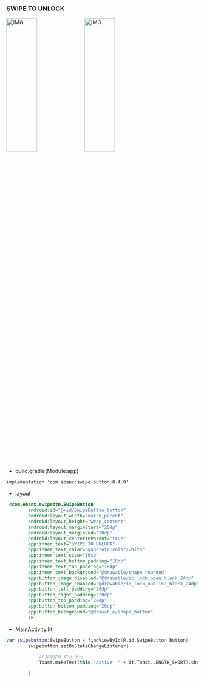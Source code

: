 ### SWIPE TO UNLOCK

<img src="https://postfiles.pstatic.net/MjAyMDAyMTFfMzcg/MDAxNTgxMzk4ODI0OTIz.6HChEwYh1JeEm1FAWeYR8Cfx8CB61097R6ZCFn993H4g.yolDIrHLT-cYv1N5RTS7gPxUqgF1WkqbhXj1FXghKcsg.PNG.whdals410/unlock.png?type=w773" width="40%" height="30%" title="px(픽셀) 크기 설정" alt="IMG"></img>
<img src="https://postfiles.pstatic.net/MjAyMDAyMTFfNzEg/MDAxNTgxMzk4Njk0MTc4.RLwD3FMw7mhkjbYdMbN9LO1awHR9DQVQmnkXTLgtplsg.u0hTuiRi_fRGhCfTYBDS_tGkDq_VJqoJuZ5qkczrAvkg.PNG.whdals410/lock.png?type=w773" width="40%" height="30%" title="px(픽셀) 크기 설정" alt="IMG"></img>

+ build.gradle(Module:app)
```
implementation 'com.ebanx:swipe-button:0.4.0'
```
+ layout
```xml
 <com.ebanx.swipebtn.SwipeButton
        android:id="@+id/SwipeButton_button"
        android:layout_width="match_parent"
        android:layout_height="wrap_content"
        android:layout_marginStart="20dp"
        android:layout_marginEnd="20dp"
        android:layout_centerInParent="true"
        app:inner_text="SWIPE TO UNLOCK"
        app:inner_text_color="@android:color/white"
        app:inner_text_size="16sp"
        app:inner_text_bottom_padding="18dp"
        app:inner_text_top_padding="18dp"
        app:inner_text_background="@drawable/shape_rounded"
        app:button_image_disabled="@drawable/ic_lock_open_black_24dp"
        app:button_image_enabled="@drawable/ic_lock_outline_black_24dp"
        app:button_left_padding="20dp"
        app:button_right_padding="20dp"
        app:button_top_padding="20dp"
        app:button_bottom_padding="20dp"
        app:button_background="@drawable/shape_button"
        />
```
+ MainActivity.kt
``` kotlin
var swipebutton:SwipeButton = findViewById(R.id.SwipeButton_button)
        swipebutton.setOnStateChangeListener{

            //실행할때 마다 표시
            Toast.makeText(this,"Active  " + it,Toast.LENGTH_SHORT).show()

        }
```
